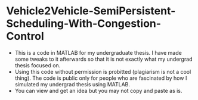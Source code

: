 # Vehicle2Vehicle-SemiPersistent-Scheduling-With-Congestion-Control
- This is a code in MATLAB for my undergraduate thesis. I have made some tweaks to it afterwards so that it is not exactly what my undergrad thesis focused on.
- Using this code without permission is probitted (plagiarism is not a cool thing). The code is public only for people who are fascinated by how I simulated my undergrad thesis using MATLAB.
- You can view and get an idea but you may not copy and paste as is.

